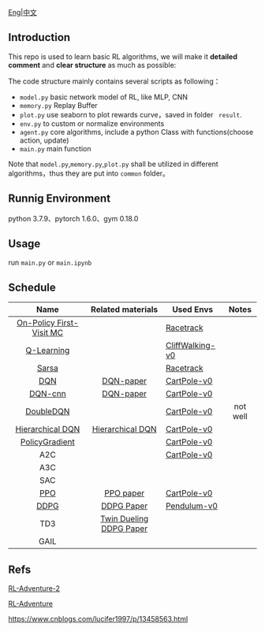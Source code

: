 

[Eng](https://github.com/JohnJim0816/reinforcement-learning-tutorials/blob/master/README_en.md)|[中文](https://github.com/JohnJim0816/reinforcement-learning-tutorials/blob/master/README.md)

## Introduction

This repo is used to learn basic RL algorithms, we will make it **detailed comment** and **clear structure** as much as possible:

The code structure mainly contains several scripts as following：

* ```model.py``` basic network model of RL, like MLP, CNN
* ```memory.py``` Replay Buffer
* ```plot.py``` use seaborn to plot rewards curve，saved in folder ``` result```.
* ```env.py``` to custom or normalize environments
* ```agent.py``` core algorithms, include a python Class with functions(choose action, update)
* ```main.py``` main function

Note that ```model.py```,```memory.py```,```plot.py``` shall be utilized in different algorithms，thus they are put into ```common``` folder。

## Runnig Environment

python 3.7.9、pytorch 1.6.0、gym 0.18.0
## Usage

run ```main.py``` or ```main.ipynb```

## Schedule

|                   Name                   |                      Related materials                      | Used Envs                             |  Notes   |
| :--------------------------------------: | :---------------------------------------------------------: | ------------------------------------- | :------: |
| [On-Policy First-Visit MC](./MonteCarlo) |                                                             | [Racetrack](./envs/racetrack_env.md)  |          |
|        [Q-Learning](./QLearning)         |                                                             | [CliffWalking-v0](./envs/gym_info.md) |          |
|             [Sarsa](./Sarsa)             |                                                             | [Racetrack](./envs/racetrack_env.md)  |          |
|               [DQN](./DQN)               | [DQN-paper](https://www.cs.toronto.edu/~vmnih/docs/dqn.pdf) | [CartPole-v0](./envs/gym_info.md)     |          |
|           [DQN-cnn](./DQN_cnn)           | [DQN-paper](https://www.cs.toronto.edu/~vmnih/docs/dqn.pdf) | [CartPole-v0](./envs/gym_info.md)     |          |
|         [DoubleDQN](./DoubleDQN)         |                                                             | [CartPole-v0](./envs/gym_info.md)     | not well |
|   [Hierarchical DQN](HierarchicalDQN)    |    [Hierarchical DQN](https://arxiv.org/abs/1604.06057)     | [CartPole-v0](./envs/gym_info.md)     |          |
|    [PolicyGradient](./PolicyGradient)    |                                                             | [CartPole-v0](./envs/gym_info.md)     |          |
|                   A2C                    |                                                             | [CartPole-v0](./envs/gym_info.md)     |          |
|                   A3C                    |                                                             |                                       |          |
|                   SAC                    |                                                             |                                       |          |
|               [PPO](./PPO)               |        [PPO paper](https://arxiv.org/abs/1707.06347)        | [CartPole-v0](./envs/gym_info.md)     |          |
|              [DDPG](./DDPG)              |       [DDPG Paper](https://arxiv.org/abs/1509.02971)        | [Pendulum-v0](./envs/gym_info.md)     |          |
|                   TD3                    | [Twin Dueling DDPG Paper](https://arxiv.org/abs/1802.09477) |                                       |          |
|                   GAIL                   |                                                             |                                       |          |


## Refs


[RL-Adventure-2](https://github.com/higgsfield/RL-Adventure-2)

[RL-Adventure](https://github.com/higgsfield/RL-Adventure)

https://www.cnblogs.com/lucifer1997/p/13458563.html
